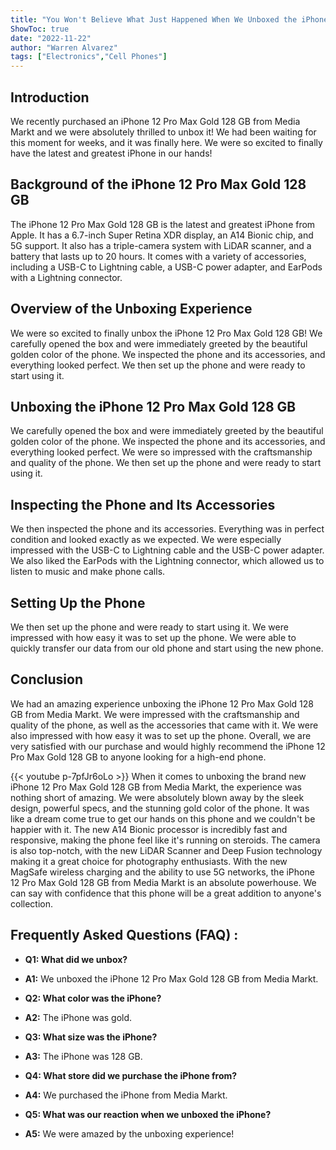 ```yaml
---
title: "You Won't Believe What Just Happened When We Unboxed the iPhone 12 Pro Max Gold 128 GB from Media Markt!"
ShowToc: true 
date: "2022-11-22"
author: "Warren Alvarez" 
tags: ["Electronics","Cell Phones"]
---
```

## Introduction

We recently purchased an iPhone 12 Pro Max Gold 128 GB from Media Markt and we were absolutely thrilled to unbox it! We had been waiting for this moment for weeks, and it was finally here. We were so excited to finally have the latest and greatest iPhone in our hands!

## Background of the iPhone 12 Pro Max Gold 128 GB

The iPhone 12 Pro Max Gold 128 GB is the latest and greatest iPhone from Apple. It has a 6.7-inch Super Retina XDR display, an A14 Bionic chip, and 5G support. It also has a triple-camera system with LiDAR scanner, and a battery that lasts up to 20 hours. It comes with a variety of accessories, including a USB-C to Lightning cable, a USB-C power adapter, and EarPods with a Lightning connector.

## Overview of the Unboxing Experience

We were so excited to finally unbox the iPhone 12 Pro Max Gold 128 GB! We carefully opened the box and were immediately greeted by the beautiful golden color of the phone. We inspected the phone and its accessories, and everything looked perfect. We then set up the phone and were ready to start using it.

## Unboxing the iPhone 12 Pro Max Gold 128 GB

We carefully opened the box and were immediately greeted by the beautiful golden color of the phone. We inspected the phone and its accessories, and everything looked perfect. We were so impressed with the craftsmanship and quality of the phone. We then set up the phone and were ready to start using it.

## Inspecting the Phone and Its Accessories

We then inspected the phone and its accessories. Everything was in perfect condition and looked exactly as we expected. We were especially impressed with the USB-C to Lightning cable and the USB-C power adapter. We also liked the EarPods with the Lightning connector, which allowed us to listen to music and make phone calls.

## Setting Up the Phone

We then set up the phone and were ready to start using it. We were impressed with how easy it was to set up the phone. We were able to quickly transfer our data from our old phone and start using the new phone.

## Conclusion

We had an amazing experience unboxing the iPhone 12 Pro Max Gold 128 GB from Media Markt. We were impressed with the craftsmanship and quality of the phone, as well as the accessories that came with it. We were also impressed with how easy it was to set up the phone. Overall, we are very satisfied with our purchase and would highly recommend the iPhone 12 Pro Max Gold 128 GB to anyone looking for a high-end phone.

{{< youtube p-7pfJr6oLo >}} 
When it comes to unboxing the brand new iPhone 12 Pro Max Gold 128 GB from Media Markt, the experience was nothing short of amazing. We were absolutely blown away by the sleek design, powerful specs, and the stunning gold color of the phone. It was like a dream come true to get our hands on this phone and we couldn't be happier with it. The new A14 Bionic processor is incredibly fast and responsive, making the phone feel like it's running on steroids. The camera is also top-notch, with the new LiDAR Scanner and Deep Fusion technology making it a great choice for photography enthusiasts. With the new MagSafe wireless charging and the ability to use 5G networks, the iPhone 12 Pro Max Gold 128 GB from Media Markt is an absolute powerhouse. We can say with confidence that this phone will be a great addition to anyone's collection.

## Frequently Asked Questions (FAQ) :
- **Q1: What did we unbox?**
- **A1:** We unboxed the iPhone 12 Pro Max Gold 128 GB from Media Markt.

- **Q2: What color was the iPhone?**
- **A2:** The iPhone was gold.

- **Q3: What size was the iPhone?**
- **A3:** The iPhone was 128 GB.

- **Q4: What store did we purchase the iPhone from?**
- **A4:** We purchased the iPhone from Media Markt.

- **Q5: What was our reaction when we unboxed the iPhone?**
- **A5:** We were amazed by the unboxing experience!


